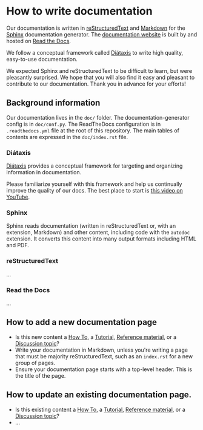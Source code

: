 # How to write documentation

Our documentation is written in
[reStructuredText](https://docutils.sourceforge.io/rst.html) and
[Markdown](https://daringfireball.net/projects/markdown/) for the
[Sphinx](https://www.sphinx-doc.org/en/master/) documentation generator. The
[documentation website](https://qgreenland.readthedocs.io/) is built by and
hosted on [Read the Docs](https://readthedocs.org/).

We follow a conceptual framework called [Diátaxis](https://diataxis.fr/) to
write high quality, easy-to-use documentation.

We expected Sphinx and reStructuredText to be difficult to learn, but were
pleasantly surprised. We hope that you will also find it easy and pleasant to
contribute to our documentation. Thank you in advance for your efforts!


## Background information

Our documentation lives in the `doc/` folder. The documentation-generator
config is in `doc/conf.py`. The ReadTheDocs configuration is in
`.readthedocs.yml` file at the root of this repository. The main tables of
contents are expressed in the `doc/index.rst` file.


### Diátaxis

[Diátaxis](https://diataxis.fr/) provides a conceptual framework for targeting
and organizing information in documentation.

Please familiarize yourself with this framework and help us continually improve
the quality of our docs. The best place to start is [this video on
YouTube](https://www.youtube.com/watch?v=t4vKPhjcMZg).


### Sphinx

Sphinx reads documentation (written in reStructuredText or, with an extension,
Markdown) and other content, including code with the `autodoc` extension. It
converts this content into many output formats including HTML and PDF.


### reStructuredText

...


### Read the Docs

...


## How to add a new documentation page

* Is this new content a [How To](TODO), a [Tutorial](TODO), [Reference
  material](TODO), or a [Discussion topic](TODO)? 
* Write your documentation in Markdown, unless you're writing a page that must
  be majority reStructuredText, such as an `index.rst` for a new group of pages.
* Ensure your documentation page starts with a top-level header. This is the
  title of the page.


## How to update an existing documentation page.

* Is this existing content a [How To](TODO), a [Tutorial](TODO), [Reference
  material](TODO), or a [Discussion topic](TODO)? 
* ...
